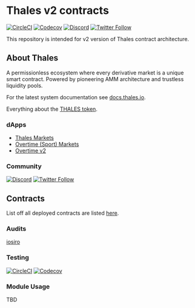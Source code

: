 # Thales v2 contracts

[![CircleCI](https://circleci.com/gh/thales-markets/contracts-v2/tree/main.svg?style=svg)](https://circleci.com/gh/thales-markets/contracts-v2/tree/main)
[![Codecov](https://codecov.io/gh/thales-markets/contracts-v2/branch/main/graph/badge.svg?token=M2e5X0vJRQ)](https://codecov.io/gh/thales-markets/contracts-v2)
[![Discord](https://img.shields.io/discord/906484044915687464.svg?color=768AD4&label=discord&logo=https%3A%2F%2Fdiscordapp.com%2Fassets%2F8c9701b98ad4372b58f13fd9f65f966e.svg)](https://discord.gg/DHebdQqqaD)
[![Twitter Follow](https://img.shields.io/twitter/follow/thales_io.svg?label=thales_io&style=social)](https://twitter.com/thales_io)

This repository is intended for v2 version of Thales contract architecture.

## About Thales

A permissionless ecosystem where every derivative market is a unique smart contract.
Powered by pioneering AMM architecture and trustless liquidity pools.

For the latest system documentation see [docs.thales.io](https://docs.thales.io/).

Everything about the [THALES token](https://thales.io/about/thales-token).

### dApps

- [Thales Markets](https://thalesmarket.io/)
- [Overtime (Sport) Markets](https://overtimemarkets.xyz/)
- [Overtime v2](https://v2.overtimemarkets.xyz/)

### Community

[![Discord](https://img.shields.io/discord/906484044915687464.svg?color=768AD4&label=discord&logo=https%3A%2F%2Fdiscordapp.com%2Fassets%2F8c9701b98ad4372b58f13fd9f65f966e.svg)](https://discord.gg/DHebdQqqaD)
[![Twitter Follow](https://img.shields.io/twitter/follow/thales_io.svg?label=thales_io&style=social)](https://twitter.com/thales_io)

## Contracts

List off all deployed contracts are listed [here](https://contracts.thalesmarket.io/).

### Audits

[iosiro](https://iosiro.com/audits/thales-sports-ammv2-smart-contract-audit)

### Testing

[![CircleCI](https://circleci.com/gh/thales-markets/contracts-v2/tree/main.svg?style=svg)](https://circleci.com/gh/thales-markets/contracts-v2/tree/main)
[![Codecov](https://codecov.io/gh/thales-markets/contracts-v2/branch/main/graph/badge.svg?token=M2e5X0vJRQ)](https://codecov.io/gh/thales-markets/contracts-v2)

### Module Usage

TBD
